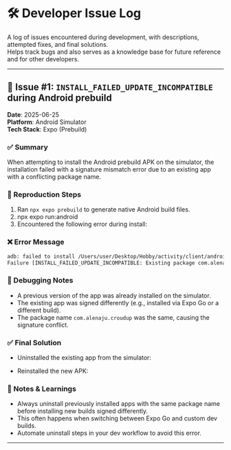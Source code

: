 # 🛠 Developer Issue Log

A log of issues encountered during development, with descriptions, attempted fixes, and final solutions.  
Helps track bugs and also serves as a knowledge base for future reference and for other developers.

---

## 🐞 Issue #1: `INSTALL_FAILED_UPDATE_INCOMPATIBLE` during Android prebuild
**Date**: 2025-06-25  
**Platform**: Android Simulator  
**Tech Stack**: Expo (Prebuild)

### ✅ Summary
When attempting to install the Android prebuild APK on the simulator, the installation failed with a signature mismatch error due to an existing app with a conflicting package name. 

### 🧪 Reproduction Steps
1. Ran `npx expo prebuild` to generate native Android build files.  
2. npx expo run:android  
3. Encountered the following error during install:

### ❌ Error Message
```sh
adb: failed to install /Users/user/Desktop/Hobby/activity/client/android/app/build/outputs/apk/debug/app-debug.apk: 
Failure [INSTALL_FAILED_UPDATE_INCOMPATIBLE: Existing package com.alenaju.croudup signatures do not match newer version; ignoring!]
```

### 🧠 Debugging Notes
- A previous version of the app was already installed on the simulator.  
- The existing app was signed differently (e.g., installed via Expo Go or a different build).  
- The package name `com.alenaju.croudup` was the same, causing the signature conflict.

### ✅ Final Solution
- Uninstalled the existing app from the simulator:


- Reinstalled the new APK:


### 📌 Notes & Learnings
- Always uninstall previously installed apps with the same package name before installing new builds signed differently.  
- This often happens when switching between Expo Go and custom dev builds.  
- Automate uninstall steps in your dev workflow to avoid this error.

---

